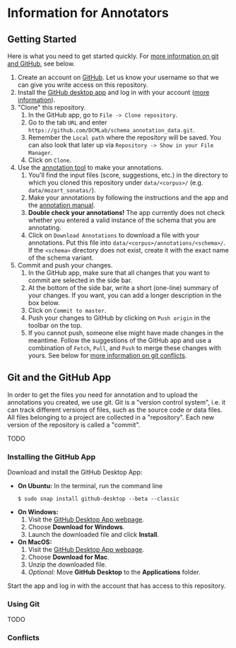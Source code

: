 # Information for Annotators

## Getting Started

Here is what you need to get started quickly.
For [more information on git and GitHub](#git-and-the-github-app), see below.

1. Create an account on [GitHub](github.com/).
   Let us know your username so that we can give you write access on this repository.
1. Install the [GitHub desktop app](https://desktop.github.com/) and log in with your account
   ([more information](#installing-the-github-app)).
1. "Clone" this repository.
   1. In the GitHub app, go to `File -> Clone repository`.
   1. Go to the tab `URL` and enter `https://github.com/DCMLab/schema_annotation_data.git`.
   1. Remember the `Local path` where the repository will be saved.
      You can also look that later up via `Repository -> Show in your File Manager`.
   1. Click on `Clone`.
1. Use the [annotation tool](https://dcmlab.github.io/schema_annotation_app/) to make your annotations.
   1. You'll find the input files (score, suggestions, etc.)
      in the directory to which you cloned this repository
      under `data/<corpus>/` (e.g. `data/mozart_sonatas/`).
   1. Make your annotations by following the instructions and the app and the [annotation manual](../manual/manual.pdf).
   1. **Double check your annotations!**
      The app currently does not check whether you entered a valid instance
      of the schema that you are annotating.
   1. Click on `Download Annotations` to download a file with your annotations.
      Put this file into `data/<corpus>/annotations/<schema>/`.
      If the `<schema>` directory does not exist,
      create it with the exact name of the schema variant.
1. Commit and push your changes.
   1. In the GitHub app, make sure that all changes that you want to commit
      are selected in the side bar.
   1. At the bottom of the side bar, write a short (one-line) summary of your changes.
      If you want, you can add a longer description in the box below.
   1. Click on `Commit to master`.
   1. Push your changes to GitHub by clicking on `Push origin` in the toolbar on the top.
   1. If you cannot push, someone else might have made changes in the meantime.
      Follow the suggestions of the GitHub app
      and use a combination of `Fetch`, `Pull`, and `Push` to merge these changes with yours.
      See below for [more information on git conflicts](#conflicts).

## Git and the GitHub App

In order to get the files you need for annotation and to upload the annotations you created,
we use git.
Git is a "version control system", i.e. it can track different versions of files,
such as the source code or data files.
All files belonging to a project are collected in a "repository".
Each new version of the repository is called a "commit".

TODO

### Installing the GitHub App

Download and install the GitHub Desktop App:

- **On Ubuntu:** In the terminal, run the command line
  ```
  $ sudo snap install github-desktop --beta --classic
  ```
- **On Windows:** 
  1. Visit the [GitHub Desktop App webpage](https://desktop.github.com/).
  1. Choose **Download for Windows**.
  1. Launch the downloaded file and click **Install**.
- **On MacOS:**
  1. Visit the [GitHub Desktop App webpage](https://desktop.github.com/).
  1. Choose **Download for Mac**.
  1. Unzip the downloaded file.
  1. *Optional:* Move **GitHub Desktop** to the **Applications** folder.

Start the app and log in with the account that has access to this repository.

### Using Git

TODO

### Conflicts
